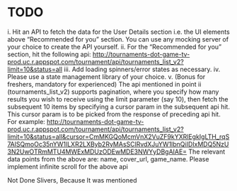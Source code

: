 # TODO
i. Hit an API to fetch the data for the User Details section i.e. the UI elements above “Recommended for you” section. You can use any mocking server of your choice to create the API yourself.
ii. For the “Recommended for you” section, hit the following api:
    http://tournaments-dot-game-tv-prod.uc.r.appspot.com/tournament/api/tournaments_list_v2?limit=10&status=all
iii. Add loading spinners/error states as necessary.
iv. Please use a state management library of your choice.
v. (Bonus for freshers, mandatory for experienced) The api mentioned in point ii (tournaments_list_v2) supports pagination, where you specify how many results you wish to receive using the limit parameter (say 10), then fetch the subsequent 10 items by specifying a cursor param in the subsequent api hit. This cursor param is to be picked from the response of preceding api hit. For example:
  http://tournaments-dot-game-tv-prod.uc.r.appspot.com/tournament/api/tournaments_list_v2?limit=10&status=all&cursor=CmMKGQoMcmVnX2VuZF9kYXRlEgkIgLTH_rqS7AISQmoOc35nYW1lLXR2LXByb2RyMAsSClRvdXJuYW1lbnQiIDIxMDQ5NzU3N2UwOTRmMTU4MWExMDUzODEwMDE3NWYyDBgAIAE=
  The relevant data points from the above are: name, cover_url, game_name. Please implement infinite scroll for the above api


  Not Done Slivers, Because It was mentioned